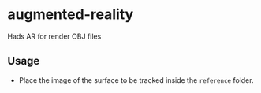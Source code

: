 # augmented-reality
Hads AR for render OBJ files

## Usage
* Place the image of the surface to be tracked inside the `reference` folder.
